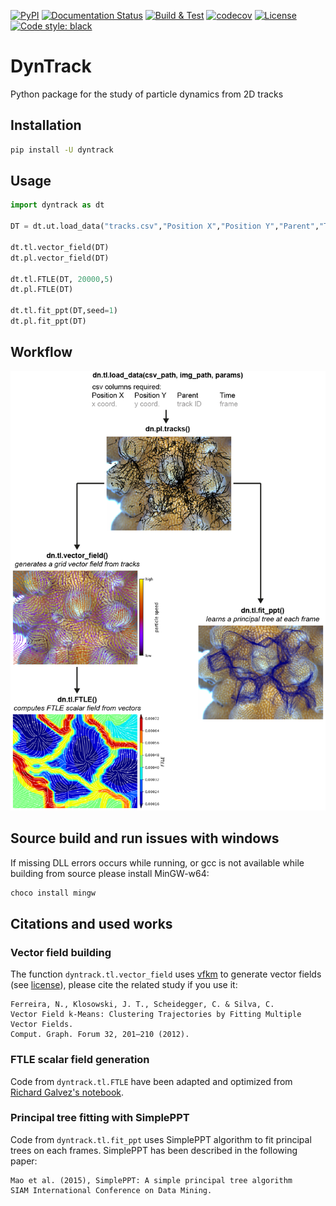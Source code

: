 [![PyPI](https://img.shields.io/pypi/v/dyntrack.svg)](https://pypi.python.org/pypi/dyntrack/)
[![Documentation Status](https://readthedocs.org/projects/dyntrack/badge/?version=latest)](https://dyntrack.readthedocs.io/en/latest/?badge=latest)
[![Build & Test](https://github.com/LouisFaure/dyntrack/actions/workflows/test.yml/badge.svg)](https://github.com/LouisFaure/dyntrack/actions/workflows/test.yml)
[![codecov](https://codecov.io/gh/LouisFaure/dyntrack/branch/main/graph/badge.svg)](https://codecov.io/gh/LouisFaure/dyntrack)
[![License](https://img.shields.io/badge/License-BSD%203--Clause-blue.svg)](https://github.com/LouisFaure/dyntrack/blob/master/LICENSE)
[![Code style: black](https://img.shields.io/badge/code%20style-black-000000.svg)](https://github.com/psf/black)

# DynTrack

Python package for the study of particle dynamics from 2D tracks

Installation
------------

```bash
pip install -U dyntrack
```

Usage
-----

```python
import dyntrack as dt

DT = dt.ut.load_data("tracks.csv","Position X","Position Y","Parent","Time","background.tiff")

dt.tl.vector_field(DT)
dt.pl.vector_field(DT)

dt.tl.FTLE(DT, 20000,5)
dt.pl.FTLE(DT)

dt.tl.fit_ppt(DT,seed=1)
dt.pl.fit_ppt(DT)
```

Workflow
--------

![](https://github.com/LouisFaure/dyntrack/raw/main/docs/workflow.png)


Source build and run issues with windows
----------------------------------------

If missing DLL errors occurs while running, or gcc is not available while building from source please install MinGW-w64:

```powershell
choco install mingw
```

Citations and used works
------------------------

### Vector field building


The function `dyntrack.tl.vector_field` uses
[vfkm](https://github.com/nivan/vfkm/) to generate vector fields (see
[license](https://github.com/LouisFaure/dyntrack/blob/main/vfkm/LICENSE)),
please cite the related study if you use it:


    Ferreira, N., Klosowski, J. T., Scheidegger, C. & Silva, C.
    Vector Field k-Means: Clustering Trajectories by Fitting Multiple Vector Fields.
    Comput. Graph. Forum 32, 201–210 (2012).


### FTLE scalar field generation

Code from `dyntrack.tl.FTLE` have been adapted and optimized from [Richard
Galvez's
notebook](https://github.com/richardagalvez/Vortices-Python/blob/master/Vortex-FTLE.ipynb).


### Principal tree fitting with SimplePPT

Code from `dyntrack.tl.fit_ppt` uses SimplePPT algorithm to fit principal trees on each frames.
SimplePPT has been described in the following paper:

    Mao et al. (2015), SimplePPT: A simple principal tree algorithm
    SIAM International Conference on Data Mining.

